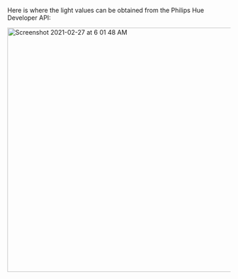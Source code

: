 Here is where the light values can be obtained from the Philips Hue Developer API:

<img width="552" alt="Screenshot 2021-02-27 at 6 01 48 AM" src="https://user-images.githubusercontent.com/6136369/149662587-97e90d62-3620-4258-9b2c-ad1f806866ba.png">
